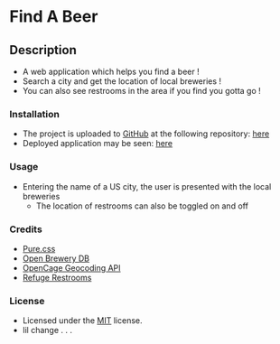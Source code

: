 # Find A Beer
## Description
- A web application which helps you find a beer !
- Search a city and get the location of local breweries !
- You can also see restrooms in the area if you find you gotta go !
### Installation
- The project is uploaded to [GitHub](https://github.com/) at the following repository: [here](https://github.com/sourslaw/Project_One)
- Deployed application may be seen: [here](https://sourslaw.github.io/Project_One/)
### Usage
- Entering the name of a US city, the user is presented with the local breweries
    - The location of restrooms can also be toggled on and off
### Credits
- [Pure.css](https://purecss.io/)
- [Open Brewery DB](https://www.openbrewerydb.org/)
- [OpenCage Geocoding API](https://opencagedata.com/api)
- [Refuge Restrooms](https://www.refugerestrooms.org/api/docs/)
### License
- Licensed under the [MIT](https://opensource.org/licenses/mit-license.php) license.
- lil change . . .
